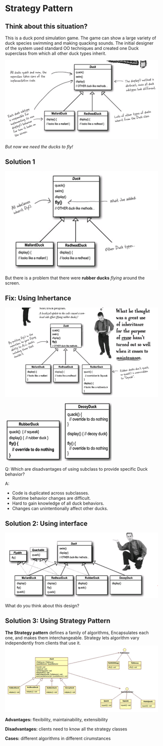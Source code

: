 # Strategy Pattern
## Think about this situation?
This is a duck pond simulation game. The game can show a large variety of duck species swimming and making quacking sounds. The initial designer of the system used standard OO techniques and created one Duck superclass from which all other duck types inherit.

![image](/StrategyPattern/P1.png)

*But now we need the ducks to fly!*
## Solution 1
![image](/StrategyPattern/P2.png)

But there is a problem that there were **rubber ducks** *flying* around the screen.
## Fix: Using Inhertance
![image](/StrategyPattern/P3.png)

![image](/StrategyPattern/P4.png)
![image](/StrategyPattern/P5.png)

Q: Which are disadvantages of using subclass to provide specific Duck behavior?

A: 
- Code is duplicated across subclasses.
- Runtime behavior changes are difficult.
- Hard to gain knowledge of all duck behaviors.
- Changes can unintentionally affect other ducks.

## Solution 2: Using interface
![image](/StrategyPattern/P6.png)

What do you think about this design?
## Solution 3: Using Strategy Pattern
**The Strategy pattern** defines a family of algorithms, Encapsulates each one, and makes them interchangeable. Strategy lets algorithm vary independently from clients that use it.
![image](/StrategyPattern/Duck.jpg)

**Advantages:** flexibility, maintainability, extensibility

**Disadvantages:** clients need to know all the strategy classes

**Cases:** different algorithms in different cirumstances